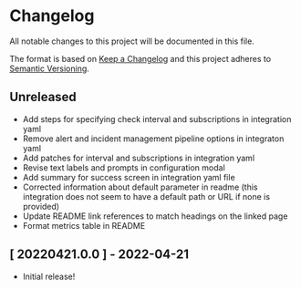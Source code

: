 # Changelog

All notable changes to this project will be documented in this file.

The format is based on [Keep a Changelog][changelog] and this project adheres
to [Semantic Versioning][semver].

## Unreleased

- Add steps for specifying check interval and subscriptions in integration yaml
- Remove alert and incident management pipeline options in integraton yaml
- Add patches for interval and subscriptions in integration yaml
- Revise text labels and prompts in configuration modal
- Add summary for success screen in integration yaml file
- Corrected information about default parameter in readme (this integration does not seem to have a default path or URL if none is provided)
- Update README link references to match headings on the linked page
- Format metrics table in README

## [ 20220421.0.0 ] - 2022-04-21

- Initial release!

[changelog]: http://keepachangelog.com/en/1.0.0/
[semver]: http://semver.org/spec/v2.0.0.html
